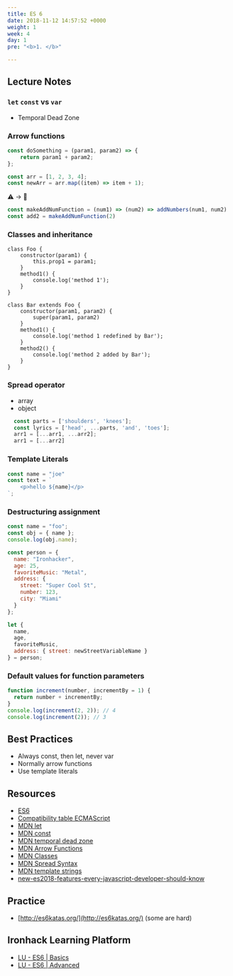 ```yaml
---
title: ES 6
date: 2018-11-12 14:57:52 +0000
weight: 1
week: 4
day: 1
pre: "<b>1. </b>"

---
```

## Lecture Notes

### `let` `const` vs `var`
  - Temporal Dead Zone
### Arrow functions
  
```javascript
const doSomething = (param1, param2) => {
    return param1 + param2;
};

const arr = [1, 2, 3, 4];
const newArr = arr.map((item) => item + 1);
```

⚠️ -> 🤯
```javascript
const makeAddNumFunction = (num1) => (num2) => addNumbers(num1, num2)
const add2 = makeAddNumFunction(2)
```

### Classes and inheritance

```
class Foo {
    constructor(param1) {
        this.prop1 = param1;
    }
    method1() {
        console.log('method 1');
    }
}

class Bar extends Foo {
    constructor(param1, param2) {
        super(param1, param2)
    }
    method1() {
        console.log('method 1 redefined by Bar');
    }
    method2() {
        console.log('method 2 added by Bar');
    }
}
```

### Spread operator
  - array
  - object

```javascript
  const parts = ['shoulders', 'knees'];
  const lyrics = ['head', ...parts, 'and', 'toes'];
  arr1 = [...arr1, ...arr2];
  arr1 = [...arr2]
```

### Template Literals

```javascript
const name = "joe"
const text = `
    <p>hello ${name}</p>
`;
```

### Destructuring assignment

```javascript
const name = "foo";
const obj = { name };
console.log(obj.name);
```

```javascript
const person = {
  name: "Ironhacker",
  age: 25,
  favoriteMusic: "Metal",
  address: {
    street: "Super Cool St",
    number: 123,
    city: "Miami"
  }
};

let {
  name,
  age,
  favoriteMusic,
  address: { street: newStreetVariableName }
} = person;
```

### Default values for function parameters

```javascript
function increment(number, incrementBy = 1) {
  return number + incrementBy;
}
console.log(increment(2, 2)); // 4
console.log(increment(2)); // 3
```


## Best Practices
- Always const, then let, never var
- Normally arrow functions
- Use template literals



## Resources

- [ES6](https://developer.mozilla.org/en-US/docs/Web/JavaScript/New_in_JavaScript/ECMAScript_2015_support_in_Mozilla)
- [Compatibility table ECMAScript](http://kangax.github.io/compat-table/es2016plus/)
- [MDN let](https://developer.mozilla.org/en-US/docs/Web/JavaScript/Reference/Statements/let)
- [MDN const](https://developer.mozilla.org/en-US/docs/Web/JavaScript/Reference/Statements/const)
- [MDN temporal dead zone](https://developer.mozilla.org/en-US/docs/Web/JavaScript/Reference/Statements/let#Temporal_Dead_Zone)
- [MDN Arrow Functions](https://developer.mozilla.org/en-US/docs/Web/JavaScript/Reference/Functions/Arrow_functions)
- [MDN Classes](https://developer.mozilla.org/en-US/docs/Web/JavaScript/Reference/Classes)
- [MDN Spread Syntax](https://developer.mozilla.org/en-US/docs/Web/JavaScript/Reference/Operators/Spread_syntax)
- [MDN template strings](https://developer.mozilla.org/en-US/docs/Web/JavaScript/Reference/Template_literals)
- [new-es2018-features-every-javascript-developer-should-know](https://css-tricks.com/new-es2018-features-every-javascript-developer-should-know/)

## Practice

- [http://es6katas.org/](http://es6katas.org/) (some are hard)

## Ironhack Learning Platform
- [LU - ES6 | Basics](http://learn.ironhack.com/#/learning_unit/3976)
- [LU - ES6 | Advanced](http://learn.ironhack.com/#/learning_unit/3977)
